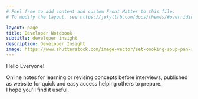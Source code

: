 ```yaml
---
# Feel free to add content and custom Front Matter to this file.
# To modify the layout, see https://jekyllrb.com/docs/themes/#overriding-theme-defaults

layout: page
title: Developer Notebook
subtitle: developer insight
description: Developer Insight
image: https://www.shutterstock.com/image-vector/set-cooking-soup-pan-recipe-260nw-1870317202.jpg
---
```


Hello Everyone!

Online notes for learning or revising concepts before interviews, published as website for quick and easy access helping others to prepare.  
I hope you'll find it useful. 
